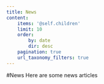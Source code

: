 ```yaml
---
title: News
content:
    items: '@self.children'
    limit: 10
    order:
        by: date
        dir: desc
    pagination: true
    url_taxonomy_filters: true
---
```


#News
Here are some news articles

